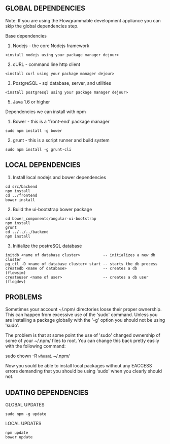 GLOBAL DEPENDENCIES
--------------------

  Note: If you are using the Flowgrammable development appliance you can skip 
  the global dependencies step. 

  Base dependencies
  
  1) Nodejs - the core Nodejs framework

    <install nodejs using your package manager dejour>

  2) cURL - command line http client

    <install curl using your package manager dejour>

  3) PostgreSQL - sql database, server, and utilities

    <install postgresql using your package manager dejour>

  5) Java 1.6 or higher

  Dependencies we can install with npm

  1) Bower - this is a 'front-end' package manager
  
    sudo npm install -g bower

  2) grunt - this is a script runner and build system

    sudo npm install -g grunt-cli

LOCAL DEPENDENCIES
------------------

  1) Install local nodejs and bower dependencies

    cd src/backend
    npm install
    cd ../frontend
    bower install

  2) Build the ui-bootstrap bower package

    cd bower_components/angular-ui-bootstrap
    npm install
    grunt
    cd ../../../backend
    npm install

  3) Initialize the postreSQL database

    initdb <name of database cluster>          -- initializes a new db cluster
    pg_ctl -D <name of database cluster> start -- starts the db process
    createdb <name of database>                -- creates a db      (flowsim)
    createuser <name of user>                  -- creates a db user (flogdev)

PROBLEMS
--------

Sometimes your account ~/.npm/ directories loose their proper ownership. This
can happen from excessive use of the 'sudo' command. Unless you are installing a
package globally with the '-g' option you should not be using 'sudo'.

The problem is that at some point the use of 'sudo' changed ownership of some of
your ~/.npm/ files to root. You can change this back pretty easily with the
following command:

  sudo chown -R `whoami` ~/.npm/

Now you sould be able to install local packages without any EACCESS errors
demanding that you should be using 'sudo' when you clearly should not.

UDATING DEPENDENCIES
---------------------

  GLOBAL UPDATES

    sudo npm -g update

  LOCAL UPDATES

    npm update
    bower update

